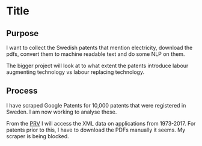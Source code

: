 # Title

## Purpose

I want to collect the Swedish patents that mention electricity, download the pdfs, convert them to machine readable text and do some NLP on them. 

The bigger project will look at to what extent the patents introduce labour augmenting technology vs labour replacing technology.

## Process

I have scraped Google Patents for 10,000 patents that were registered in Sweden. I am now working to analyse these.

From the [PRV](https://data.prv.se/) I will access the XML data on applications from 1973-2017. For patents prior to this, I have to download the PDFs manually it seems. My scraper is being blocked.

